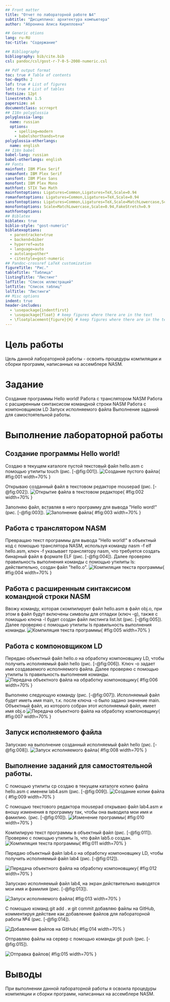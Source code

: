 ```yaml
---
## Front matter
title: "Отчет по лабораторной работе №4"
subtitle: "Дисциплина: архитектура компьютера"
author: "Абронина Алиса Кирилловна"

## Generic otions
lang: ru-RU
toc-title: "Содержание"

## Bibliography
bibliography: bib/cite.bib
csl: pandoc/csl/gost-r-7-0-5-2008-numeric.csl

## Pdf output format
toc: true # Table of contents
toc-depth: 2
lof: true # List of figures
lot: true # List of tables
fontsize: 12pt
linestretch: 1.5
papersize: a4
documentclass: scrreprt
## I18n polyglossia
polyglossia-lang:
  name: russian
  options:
	- spelling=modern
	- babelshorthands=true
polyglossia-otherlangs:
  name: english
## I18n babel
babel-lang: russian
babel-otherlangs: english
## Fonts
mainfont: IBM Plex Serif
romanfont: IBM Plex Serif
sansfont: IBM Plex Sans
monofont: IBM Plex Mono
mathfont: STIX Two Math
mainfontoptions: Ligatures=Common,Ligatures=TeX,Scale=0.94
romanfontoptions: Ligatures=Common,Ligatures=TeX,Scale=0.94
sansfontoptions: Ligatures=Common,Ligatures=TeX,Scale=MatchLowercase,Scale=0.94
monofontoptions: Scale=MatchLowercase,Scale=0.94,FakeStretch=0.9
mathfontoptions:
## Biblatex
biblatex: true
biblio-style: "gost-numeric"
biblatexoptions:
  - parentracker=true
  - backend=biber
  - hyperref=auto
  - language=auto
  - autolang=other*
  - citestyle=gost-numeric
## Pandoc-crossref LaTeX customization
figureTitle: "Рис."
tableTitle: "Таблица"
listingTitle: "Листинг"
lofTitle: "Список иллюстраций"
lotTitle: "Список таблиц"
lolTitle: "Листинги"
## Misc options
indent: true
header-includes:
  - \usepackage{indentfirst}
  - \usepackage{float} # keep figures where there are in the text
  - \floatplacement{figure}{H} # keep figures where there are in the text
---
```


# Цель работы

Цель данной лабораторной работы - освоить процедуры компиляции и сборки программ, написанных на ассемблере NASM.

# Задание

Создание программы Hello world!
Работа с транслятором NASM
Работа с расширенным синтаксисом командной строки NASM
Работа с компоновщиком LD
Запуск исполняемого файла
Выполнение заданий для самостоятельной работы.

# Выполнение лабораторной работы
## Создание программы Hello world!

Создаю в текущем каталоге пустой текстовый файл hello.asm с помощью утилиты touch (рис. [-@fig:001]).
![Создание пустого файла](image/1){ #fig:001 width=70% }

Открываю созданный файл в текстовом редакторе mousepad (рис. [-@fig:002]).
![Открытие файла в текстовом редакторе](image/2){ #fig:002 width=70% }

Заполняю файл, вставляя в него программу для вывода "Hello word!" (рис. [-@fig:003]).
![Заполнение файла](image/3){ #fig:003 width=70% }

## Работа с транслятором NASM
Превращаю текст программы для вывода "Hello world!" в объектный код с помощью транслятора NASM, используя команду nasm -f elf hello.asm, ключ -f указывает транслятору nasm, что требуется создать бинарный файл в формате ELF (рис. [-@fig:004]). Далее проверяю правильность выполнения команды с помощью утилиты ls: действительно, создан файл "hello.o".
![Компиляция текста программы](image/4){ #fig:004 width=70% }

## Работа с расширенным синтаксисом командной строки NASM
Ввожу команду, которая скомпилирует файл hello.asm в файл obj.o, при этом в файл будут включены символы для отладки (ключ -g), также с помощью ключа -l будет создан файл листинга list.lst (рис. [-@fig:005]). Далее проверяю с помощью утилиты ls правильность выполнения команды. 
![Компиляция текста программы](image/5){ #fig:005 width=70% }

## Работа с компоновщиком LD
Передаю объектный файл hello.o на обработку компоновщику LD, чтобы получить исполняемый файл hello (рис. [-@fig:006]). Ключ -о задает имя создаваемого исполняемого файла. Далее проверяю с помощью утилиты ls правильность выполнения команды. 
![Передача объектного файла на обработку компоновщику](image/6){ #fig:006 width=70% }

Выполняю следующую команду (рис. [-@fig:007]). Исполняемый файл будет иметь имя main, т.к. после ключа -о было задано значение main. Объектный файл, из которого собран этот исполняемый файл, имеет имя obj.o
![Передача объектного файла на обработку компоновщику](image/7){ #fig:007 width=70% }

## Запуск исполняемого файла
Запускаю на выполнение созданный исполняемый файл hello (рис. [-@fig:008]).
![Запуск исполняемого файла](image/8){ #fig:008 width=70% }

## Выполнение заданий для самостоятельной работы.
С помощью утилиты cp создаю в текущем каталоге копию файла hello.asm с именем lab4.asm (рис. [-@fig:009]).
![Создание копии файла](image/9){ #fig:009 width=70% }

С помощью текстового редактора mousepad открываю файл lab4.asm и вношу изменения в программу так, чтобы она выводила мои имя и фамилию. (рис. [-@fig:010]).
![Изменение программы](image/10){ #fig:010 width=70% }

Компилирую текст программы в объектный файл (рис. [-@fig:011]). Проверяю с помощью утилиты ls, что файл lab5.o создан.
![Компиляция текста программы](image/11){ #fig:011 width=70% }

Передаю объектный файл lab4.o на обработку компоновщику LD, чтобы получить исполняемый файл lab4 (рис. [-@fig:012]).

![Передача объектного файла на обработку компоновщику](image/12){ #fig:012 width=70% }

Запускаю исполняемый файл lab4, на экран действительно выводятся мои имя и фамилия (рис. [-@fig:013]).

![Запуск исполняемого файла](image/13){ #fig:013 width=70% }

С помощью команд git add . и git commit добавляю файлы на GitHub, комментируя действие как добавление файлов для лабораторной работы №4 (рис. [-@fig:014]).

![Добавление файлов на GitHub](image/14){ #fig:014 width=70% }

Отправляю файлы на сервер с помощью команды git push (рис. [-@fig:015]).

![Отправка файлов](image/15){ #fig:015 width=70% }

# Выводы
При выполнении данной лабораторной работы я освоила процедуры компиляции и сборки программ, написанных на ассемблере NASM.




